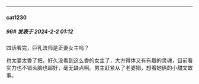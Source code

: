 
*****

####  cat1230  
##### 96#       发表于 2024-2-2 01:12

四话看完，巨乳法师是正妻女主吗？

也太婆太香了把，好久没看到这么香的女主了，大方得体又有有趣的灵魂，目前看实力也不错头脑也超好，毫无缺点啊。男主赶紧从了老婆把，想看她俩的小甜文故事。

